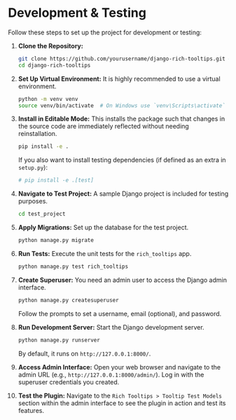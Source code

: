 # Development & Testing

Follow these steps to set up the project for development or testing:

1.  **Clone the Repository:**
    ```bash
    git clone https://github.com/yourusername/django-rich-tooltips.git # Replace with actual URL
    cd django-rich-tooltips
    ```

2.  **Set Up Virtual Environment:**
    It is highly recommended to use a virtual environment.
    ```bash
    python -m venv venv
    source venv/bin/activate  # On Windows use `venv\Scripts\activate`
    ```

3.  **Install in Editable Mode:**
    This installs the package such that changes in the source code are immediately reflected without needing reinstallation.
    ```bash
    pip install -e .
    ```
    If you also want to install testing dependencies (if defined as an extra in `setup.py`):
    ```bash
    # pip install -e .[test]
    ```

4.  **Navigate to Test Project:**
    A sample Django project is included for testing purposes.
    ```bash
    cd test_project
    ```

5.  **Apply Migrations:**
    Set up the database for the test project.
    ```bash
    python manage.py migrate
    ```

6.  **Run Tests:**
    Execute the unit tests for the `rich_tooltips` app.
    ```bash
    python manage.py test rich_tooltips
    ```

7.  **Create Superuser:**
    You need an admin user to access the Django admin interface.
    ```bash
    python manage.py createsuperuser
    ```
    Follow the prompts to set a username, email (optional), and password.

8.  **Run Development Server:**
    Start the Django development server.
    ```bash
    python manage.py runserver
    ```
    By default, it runs on `http://127.0.0.1:8000/`.

9.  **Access Admin Interface:**
    Open your web browser and navigate to the admin URL (e.g., `http://127.0.0.1:8000/admin/`). Log in with the superuser credentials you created.

10. **Test the Plugin:**
    Navigate to the `Rich Tooltips > Tooltip Test Models` section within the admin interface to see the plugin in action and test its features.


